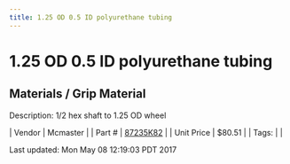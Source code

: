 ```yaml
---
title: 1.25 OD 0.5 ID polyurethane tubing
---
```


# 1.25 OD 0.5 ID polyurethane tubing
## Materials / Grip Material
Description: 	1/2 hex shaft to 1.25 OD wheel 

| Vendor | Mcmaster | 
| Part # | [87235K82](https://www.mcmaster.com/#87235K82) | 
| Unit Price | $80.51 | 
| Tags: |  | 

Last updated: Mon May 08 12:19:03 PDT 2017